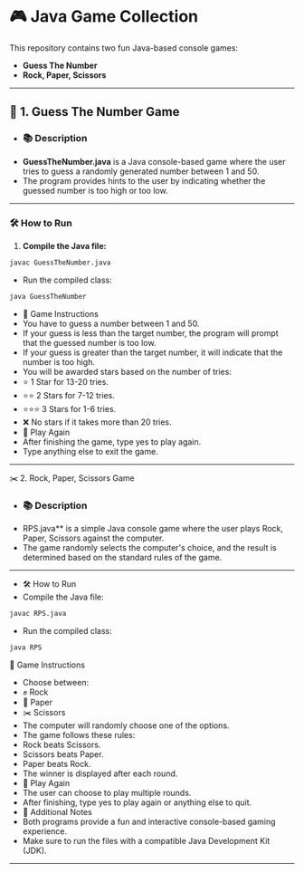 # 🎮 Java Game Collection

This repository contains two fun Java-based console games:
- **Guess The Number**
- **Rock, Paper, Scissors**

---

## 📄 1. Guess The Number Game

- ### 📚 Description
- **GuessTheNumber.java** is a Java console-based game where the user tries to guess a randomly generated number between 1 and 50.  
- The program provides hints to the user by indicating whether the guessed number is too high or too low.

---

### 🛠️ How to Run
1. **Compile the Java file:**
```bash
javac GuessTheNumber.java
```
- Run the compiled class:
```bash
java GuessTheNumber
```
- 📌 Game Instructions
- You have to guess a number between 1 and 50.
- If your guess is less than the target number, the program will prompt that the guessed number is too low.
- If your guess is greater than the target number, it will indicate that the number is too high.
- You will be awarded stars based on the number of tries:
- ⭐ 1 Star for 13-20 tries.
- ⭐⭐ 2 Stars for 7-12 tries.
- ⭐⭐⭐ 3 Stars for 1-6 tries.
- ❌ No stars if it takes more than 20 tries.
- 🔄 Play Again
- After finishing the game, type yes to play again.
- Type anything else to exit the game.







---

✂️ 2. Rock, Paper, Scissors Game

- ### 📚 Description
- RPS.java** is a simple Java console game where the user plays Rock, Paper, Scissors against the computer.
- The game randomly selects the computer's choice, and the result is determined based on the standard rules of the game.
  
---

- 🛠️ How to Run
- Compile the Java file:
```bash
javac RPS.java
```

- Run the compiled class:
```bash
java RPS
```
📌 Game Instructions
- Choose between:
- ✊ Rock
- 📄 Paper
- ✂️ Scissors
- The computer will randomly choose one of the options.
- The game follows these rules:
- Rock beats Scissors.
- Scissors beats Paper.
- Paper beats Rock.
- The winner is displayed after each round.
- 🔄 Play Again
- The user can choose to play multiple rounds.
- After finishing, type yes to play again or anything else to quit.
- 🚀 Additional Notes
- Both programs provide a fun and interactive console-based gaming experience.
- Make sure to run the files with a compatible Java Development Kit (JDK).

---
